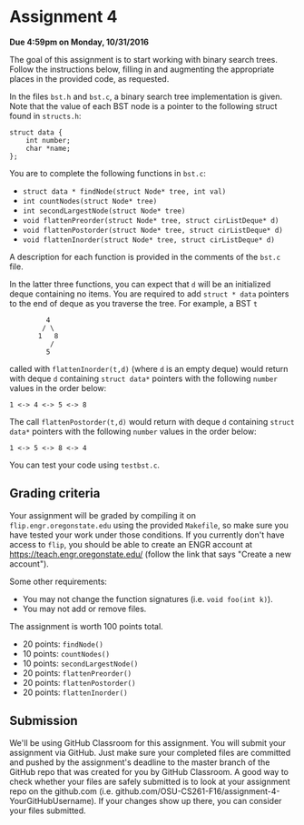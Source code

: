 # Assignment 4

**Due 4:59pm on Monday, 10/31/2016**

The goal of this assignment is to start working with binary search trees.  Follow the instructions below, filling in and augmenting the appropriate places in the provided code, as requested.

In the files `bst.h` and `bst.c`, a binary search tree implementation is given. Note that the value of each BST node is a pointer to the following struct found in `structs.h`:

```
struct data {
	int number;
	char *name;
};
```

You are to complete the following functions in `bst.c`:

* `struct data * findNode(struct Node* tree, int val)`
* `int countNodes(struct Node* tree)`
* `int secondLargestNode(struct Node* tree)`
* `void flattenPreorder(struct Node* tree, struct cirListDeque* d)`
* `void flattenPostorder(struct Node* tree, struct cirListDeque* d)`
* `void flattenInorder(struct Node* tree, struct cirListDeque* d)`

A description for each function is provided in the comments of the `bst.c` file.

In the latter three functions, you can expect that `d` will be an initialized deque containing no items.  You are required to add `struct * data` pointers to the end of deque as you traverse the tree. For example, a BST `t`
```
         4
        / \
       1   8
          /
         5    
```
called with `flattenInorder(t,d)` (where `d` is an empty deque) would return with deque `d` containing `struct data*` pointers with the following `number` values in the order below:
```
1 <-> 4 <-> 5 <-> 8
```

The call `flattenPostorder(t,d)` would return with deque `d` containing `struct data*` pointers with the following `number` values in the order below:
```
1 <-> 5 <-> 8 <-> 4
```

You can test your code using `testbst.c`.

## Grading criteria

Your assignment will be graded by compiling it on `flip.engr.oregonstate.edu` using the provided `Makefile`, so make sure you have tested your work under those conditions.  If you currently don't have access to `flip`, you should be able to create an ENGR account at https://teach.engr.oregonstate.edu/ (follow the link that says "Create a new account").

Some other requirements:
* You may not change the function signatures (i.e. `void foo(int k)`).
* You may not add or remove files.

The assignment is worth 100 points total.

* 20 points: `findNode()`
* 10 points: `countNodes()`
* 10 points: `secondLargestNode()`
* 20 points: `flattenPreorder()`
* 20 points: `flattenPostorder()`
* 20 points: `flattenInorder()`

## Submission

We'll be using GitHub Classroom for this assignment. You will submit your assignment via GitHub. Just make sure your completed files are committed and pushed by the assignment's deadline to the master branch of the GitHub repo that was created for you by GitHub Classroom. A good way to check whether your files are safely submitted is to look at your assignment repo on the github.com (i.e. github.com/OSU-CS261-F16/assignment-4-YourGitHubUsername). If your changes show up there, you can consider your files submitted.
